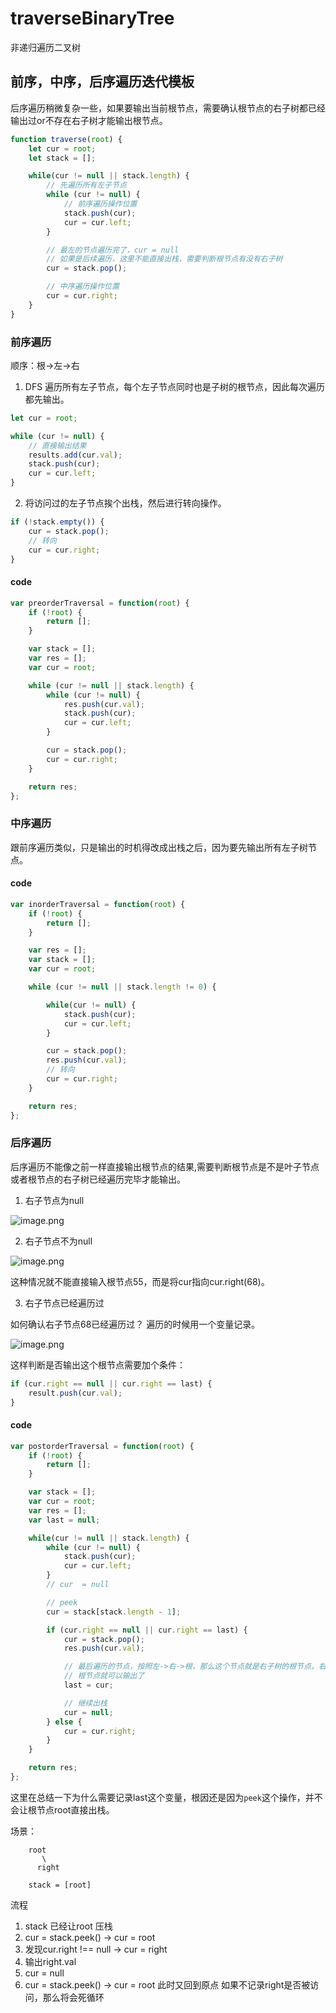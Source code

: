 # traverseBinaryTree

 非递归遍历二叉树

## 前序，中序，后序遍历迭代模板

后序遍历稍微复杂一些，如果要输出当前根节点，需要确认根节点的右子树都已经输出过or不存在右子树才能输出根节点。

```js
function traverse(root) {
    let cur = root;
    let stack = [];

    while(cur != null || stack.length) {
        // 先遍历所有左子节点
        while (cur != null) {
            // 前序遍历操作位置
            stack.push(cur);
            cur = cur.left;
        }

        // 最左的节点遍历完了，cur = null
        // 如果是后续遍历，这里不能直接出栈，需要判断根节点有没有右子树
        cur = stack.pop();

        // 中序遍历操作位置
        cur = cur.right;
    }
}
```

### 前序遍历

顺序：根->左->右

1. DFS 遍历所有左子节点，每个左子节点同时也是子树的根节点，因此每次遍历都先输出。

```js
let cur = root;

while (cur != null) {
    // 直接输出结果
	results.add(cur.val);
	stack.push(cur);
	cur = cur.left;
}
```

2. 将访问过的左子节点挨个出栈，然后进行转向操作。

```js
if (!stack.empty()) {
	cur = stack.pop();
	// 转向
	cur = cur.right;
}
```

#### code

```js
var preorderTraversal = function(root) {
    if (!root) {
        return [];
    }

    var stack = [];
    var res = [];
    var cur = root;

    while (cur != null || stack.length) {
        while (cur != null) {
            res.push(cur.val);
            stack.push(cur);
            cur = cur.left;
        }

        cur = stack.pop();
        cur = cur.right;
    }

    return res;
};
```

### 中序遍历

跟前序遍历类似，只是输出的时机得改成出栈之后，因为要先输出所有左子树节点。

#### code

```js
var inorderTraversal = function(root) {
    if (!root) {
        return [];
    }

    var res = [];
    var stack = [];
    var cur = root;

    while (cur != null || stack.length != 0) {

        while(cur != null) {
            stack.push(cur);
            cur = cur.left;
        }

        cur = stack.pop();
        res.push(cur.val);
        // 转向
        cur = cur.right;
    }

    return res;
};
```


### 后序遍历

后序遍历不能像之前一样直接输出根节点的结果,需要判断根节点是不是叶子节点或者根节点的右子树已经遍历完毕才能输出。

1. 右子节点为null

![image.png](https://p6-juejin.byteimg.com/tos-cn-i-k3u1fbpfcp/e121c96f84554c63b4efe5dc38f762e1~tplv-k3u1fbpfcp-watermark.image?)

2. 右子节点不为null

![image.png](https://p1-juejin.byteimg.com/tos-cn-i-k3u1fbpfcp/3638dd39cfba41bc964561e84ca8f716~tplv-k3u1fbpfcp-watermark.image?)

这种情况就不能直接输入根节点55，而是将cur指向cur.right(68)。

3. 右子节点已经遍历过

如何确认右子节点68已经遍历过？
遍历的时候用一个变量记录。

![image.png](https://p1-juejin.byteimg.com/tos-cn-i-k3u1fbpfcp/a374ff416f314a55997cedef725a8b4e~tplv-k3u1fbpfcp-watermark.image?)

这样判断是否输出这个根节点需要加个条件：

```js
if (cur.right == null || cur.right == last) {
    result.push(cur.val);
}
```

#### code

```js
var postorderTraversal = function(root) {
    if (!root) {
        return [];
    }

    var stack = [];
    var cur = root;
    var res = [];
    var last = null;

    while(cur != null || stack.length) {
        while (cur != null) {
            stack.push(cur);
            cur = cur.left;
        }
        // cur  = null

        // peek
        cur = stack[stack.length - 1];

        if (cur.right == null || cur.right == last) {
            cur = stack.pop();
            res.push(cur.val);

            // 最后遍历的节点，按照左->右->根，那么这个节点就是右子树的根节点，右子树根节点已经输出了
            // 根节点就可以输出了
            last = cur;

            // 继续出栈
            cur = null;
        } else {
            cur = cur.right;
        }
    }

    return res;
};
```

这里在总结一下为什么需要记录last这个变量，根因还是因为`peek`这个操作，并不会让根节点root直接出栈。

场景：

```
    root
       \
      right

    stack = [root]
```

流程
1. stack 已经让root 压栈
2. cur = stack.peek() -> cur = root
3. 发现cur.right !== null -> cur = right
4. 输出right.val
5. cur = null
6. cur = stack.peek() -> cur = root 此时又回到原点 如果不记录right是否被访问，那么将会死循环
